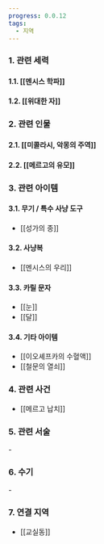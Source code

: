 ```yaml
---
progress: 0.0.12
tags:
  - 지역
---
```

### 1. 관련 세력 
#### 1.1. [[멘시스 학파]]
#### 1.2. [[위대한 자]]

### 2. 관련 인물
#### 2.1. [[미콜라시, 악몽의 주역]]
#### 2.2. [[메르고의 유모]]

### 3. 관련 아이템
#### 3.1. 무기 / 특수 사냥 도구
- [[성가의 종]]
#### 3.2. 사냥복
- [[멘시스의 우리]]
#### 3.3. 카릴 문자
- [[눈]]
- [[달]]
#### 3.4. 기타 아이템
- [[이오셰프카의 수혈액]]
- [[철문의 열쇠]]

### 4. 관련 사건
- [[메르고 납치]]
### 5. 관련 서술
\-
### 6. 수기
\-

### 7. 연결 지역
- [[교실동]]